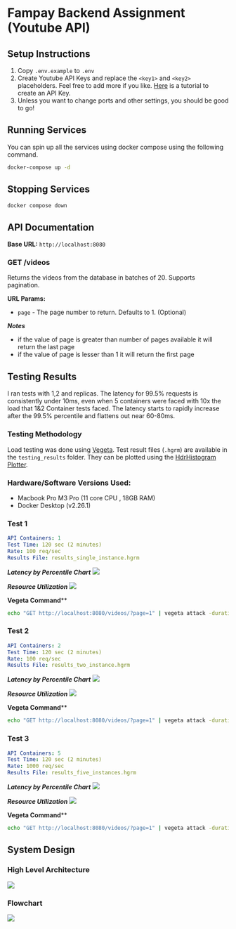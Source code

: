 # Fampay Backend Assignment (Youtube API)

## Setup Instructions
1. Copy `.env.example` to `.env`
2. Create Youtube API Keys and replace the `<key1>` and `<key2>` placeholders. Feel free to add more if you like. [Here]() is a tutorial to create an API Key.
2. Unless you want to change ports and other settings, you should be good to go!

## Running Services
You can spin up all the services using docker compose using the following command.

```bash
docker-compose up -d
```

## Stopping Services
```bash
docker compose down
```

## API Documentation
**Base URL:** `http://localhost:8080`

### GET /videos
Returns the videos from the database in batches of 20. Supports pagination.

**URL Params:**
- `page` - The page number to return. Defaults to 1. (Optional)

***Notes***
- if the value of page is greater than number of pages available it will return the last page
- if the value of page is lesser than 1 it will return the first page

## Testing Results
I ran tests with 1,2 and replicas. The latency for 99.5% requests is consistently under 10ms, even when 5 containers were faced with 10x the load that 1&2 Container tests faced. The latency starts to rapidly increase after the 99.5% percentile and flattens out near 60-80ms.

### Testing Methodology

Load testing was done using [Vegeta](https://github.com/tsenart/vegeta). Test result files (`.hgrm`) are available in the `testing_results` folder. They can be plotted using the [HdrHistogram Plotter](https://hdrhistogram.github.io/HdrHistogram/plotFiles.html).

### Hardware/Software Versions Used:
- Macbook Pro M3 Pro (11 core CPU , 18GB RAM)
- Docker Desktop (v2.26.1)

### Test 1
```YAML
API Containers: 1
Test Time: 120 sec (2 minutes)
Rate: 100 req/sec
Results File: results_single_instance.hgrm 
```
***Latency by Percentile Chart***
<img src="testing_results/histogram_single_instance.png">

***Resource Utilization***
<img src="testing_results/resources_single_instance.png">

**Vegeta Command****
```bash
echo "GET http://localhost:8080/videos/?page=1" | vegeta attack -duration=120s -rate 100 | tee results.bin | vegeta report -type=hdrplot >> results_single_instance.hgrm
```

### Test 2
```YAML
API Containers: 2
Test Time: 120 sec (2 minutes)
Rate: 100 req/sec
Results File: results_two_instance.hgrm
```
***Latency by Percentile Chart***
<img src="testing_results/histogram_two_instances.png">

***Resource Utilization***
<img src="testing_results/resources_two_instances.png">

**Vegeta Command****
```bash
echo "GET http://localhost:8080/videos/?page=1" | vegeta attack -duration=120s -rate 100 | tee results.bin | vegeta report -type=hdrplot >> results_two_instances.hgrm
```

### Test 3
```YAML
API Containers: 5
Test Time: 120 sec (2 minutes)
Rate: 1000 req/sec
Results File: results_five_instances.hgrm
```
***Latency by Percentile Chart***
<img src="testing_results/histogram_two_instances.png">

***Resource Utilization***
<img src="testing_results/resources_two_instances.png">

**Vegeta Command****
```bash
echo "GET http://localhost:8080/videos/?page=1" | vegeta attack -duration=120s -rate 1000 | tee results.bin | vegeta report -type=hdrplot >> results_five_instances.hgrm
```

## System Design
### High Level Architecture
<img src="docs/architecture.png">

### Flowchart
<img src="docs/logic_flowchart.png">